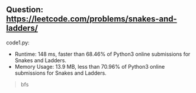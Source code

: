 ## Question: https://leetcode.com/problems/snakes-and-ladders/

code1.py:
* Runtime: 148 ms, faster than 68.46% of Python3 online submissions for Snakes and Ladders.
* Memory Usage: 13.9 MB, less than 70.96% of Python3 online submissions for Snakes and Ladders.
> bfs